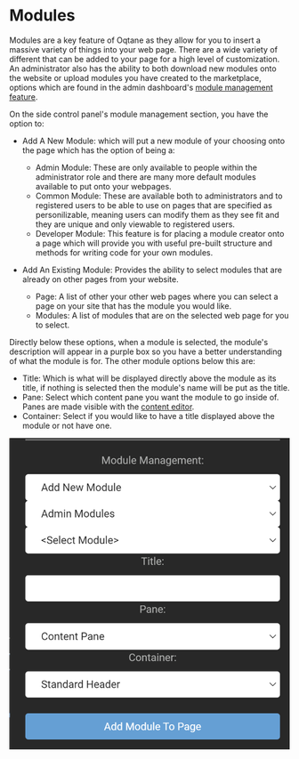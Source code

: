 # Modules

Modules are a key feature of Oqtane as they allow for you to insert a massive variety of things into your web page. 
There are a wide variety of different that can be added to your page for a high level of customization. 
An administrator also has the ability to both download new modules onto the website or upload modules you have created to the marketplace, 
options which are found in the admin dashboard's [module management feature](../modules/index.md).

On the side control panel's module management section, you have the option to:
* Add A New Module: which will put a new module of your choosing onto the page which has the option of being a:
    * Admin Module: These are only available to people within the administrator role and there are many more default modules available to put onto your webpages.
    * Common Module: These are available both to administrators and to registered users to be able to use on pages that are specified as personilizable, meaning users can modify them as they see fit and they are unique and only viewable to registered users.
    * Developer Module: This feature is for placing a module creator onto a page which will provide you with useful pre-built structure and methods for writing code for your own modules.

* Add An Existing Module: Provides the ability to select modules that are already on other pages from your website.
    * Page: A list of other your other web pages where you can select a page on your site that has the module you would like.
    * Modules: A list of modules that are on the selected web page for you to select.

Directly below these options, when a module is selected, the module's description will appear in a purple box so you have a better understanding of what the module is for.
The other module options below this are:
* Title: Which is what will be displayed directly above the module as its title, if nothing is selected then the module's name will be put as the title.
* Pane: Select which content pane you want the module to go inside of. Panes are made visible with the [content editor](../site-administration/content-editor.md).
* Container: Select if you would like to have a title displayed above the module or not have one.

![control-panel-module](./assets/control-panel-modules.png)